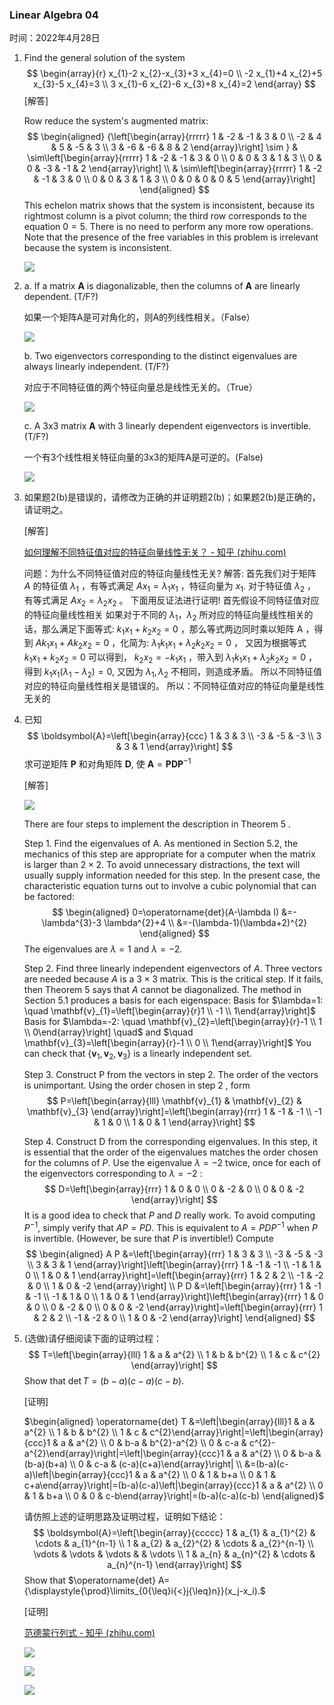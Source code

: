 ### Linear Algebra 04

时间：2022年4月28日

1. Find the general solution of the system
   $$
   \begin{array}{r}
   x_{1}-2 x_{2}-x_{3}+3 x_{4}=0 \\
   -2 x_{1}+4 x_{2}+5 x_{3}-5 x_{4}=3 \\
   3 x_{1}-6 x_{2}-6 x_{3}+8 x_{4}=2
   \end{array}
   $$
   [解答]

   Row reduce the system's augmented matrix:
   $$
   \begin{aligned}
   {\left[\begin{array}{rrrrr}
   1 & -2 & -1 & 3 & 0 \\
   -2 & 4 & 5 & -5 & 3 \\
   3 & -6 & -6 & 8 & 2
   \end{array}\right] \sim } & \sim\left[\begin{array}{rrrrr}
   1 & -2 & -1 & 3 & 0 \\
   0 & 0 & 3 & 1 & 3 \\
   0 & 0 & -3 & -1 & 2
   \end{array}\right] \\
   & \sim\left[\begin{array}{rrrrr}
   1 & -2 & -1 & 3 & 0 \\
   0 & 0 & 3 & 1 & 3 \\
   0 & 0 & 0 & 0 & 5
   \end{array}\right]
   \end{aligned}
   $$
   This echelon matrix shows that the system is inconsistent, because its rightmost column is a pivot column; the third row corresponds to the equation $0=5$. There is no need to perform any more row operations. Note that the presence of the free variables in this problem is irrelevant because the system is inconsistent.
   
   ![](img-1.jpg)
   
2. a. If a matrix **A** is diagonalizable, then the columns of **A** are linearly dependent. (T/F?)

   如果一个矩阵A是可对角化的，则A的列线性相关。（False）

   ![](img-2.jpg)

   b. Two eigenvectors corresponding to the distinct eigenvalues are always linearly independent. (T/F?)

   对应于不同特征值的两个特征向量总是线性无关的。（True）

   ![](img-3.jpg)

   c. A 3x3 matrix **A** with 3 linearly dependent eigenvectors is invertible. (T/F?)

   一个有3个线性相关特征向量的3x3的矩阵A是可逆的。(False)

   ![](img-4.jpg)

3. 如果题2(b)是错误的，请修改为正确的并证明题2(b)；如果题2(b)是正确的，请证明之。

   [解答]

   [如何理解不同特征值对应的特征向量线性无关？ - 知乎 (zhihu.com)](https://zhuanlan.zhihu.com/p/30454490)

   问题：为什么不同特征值对应的特征向量线性无关?
   解答: 首先我们对于矩阵 $A$ 的特征值 $\lambda_{1}$ ，有等式满足 $A x_{1}=\lambda_{1} x_{1}$ ，特征向量为 $x_{1}$.
   对于特征值 $\lambda_{2}$ ，有等式满足 $A x_{2}=\lambda_{2} x_{2}$ 。
   下面用反证法进行证明! 首先假设不同特征值对应的特征向量线性相关
   如果对于不同的 $\lambda_{1} ， \lambda_{2}$ 所对应的特征向量线性相关的话，那么满足下面等式:
   $k_{1} x_{1}+k_{2} x_{2}=0$ ，那么等式两边同时乘以矩阵 $\mathrm{A}$ ，得到 $A k_{1} x_{1}+A k_{2} x_{2}=0$ ，化简为:
   $\lambda_{1} k_{1} x_{1}+\lambda_{2} k_{2} x_{2}=0$ ， 又因为根据等式 $k_{1} x_{1}+k_{2} x_{2}=0$ 可以得到，
   $k_{2} x_{2}=-k_{1} x_{1}$ ，带入到 $\lambda_{1} k_{1} x_{1}+\lambda_{2} k_{2} x_{2}=0$ ，得到 $k_{1} x_{1}\left(\lambda_{1}-\lambda_{2}\right)=0$, 又因为 $\lambda_{1}, \lambda_{2}$ 不相同，则造成矛盾。
   所以不同特征值对应的特征向量线性相关是错误的。
   所以：不同特征值对应的特征向量是线性无关的

4. 已知
   $$
   \boldsymbol{A}=\left[\begin{array}{ccc}
   1 & 3 & 3 \\
   -3 & -5 & -3 \\
   3 & 3 & 1
   \end{array}\right]
   $$
      求可逆矩阵 $\boldsymbol{P}$ 和对角矩阵 $\boldsymbol{D}$, 使 $\boldsymbol{A}=\boldsymbol{P D} \boldsymbol{P}^{-1}$

   [解答]
   
   
   
   ![](img-5.jpg)
   
   
   
   There are four steps to implement the description in Theorem 5 .
   
   
   
   Step 1. Find the eigenvalues of A. As mentioned in Section $5.2$, the mechanics of this step are appropriate for a computer when the matrix is larger than $2 \times 2$. To avoid unnecessary distractions, the text will usually supply information needed for this step. In the present case, the characteristic equation turns out to involve a cubic polynomial that can be factored:
   $$
   \begin{aligned}
   0=\operatorname{det}(A-\lambda I) &=-\lambda^{3}-3 \lambda^{2}+4 \\
   &=-(\lambda-1)(\lambda+2)^{2}
   \end{aligned}
   $$
   The eigenvalues are $\lambda=1$ and $\lambda=-2$.
   
   
   
   Step 2. Find three linearly independent eigenvectors of $A$. Three vectors are needed because $A$ is a $3 \times 3$ matrix. This is the critical step. If it fails, then Theorem 5 says that $A$ cannot be diagonalized. The method in Section $5.1$ produces a basis for each eigenspace:
   Basis for $\lambda=1: \quad \mathbf{v}_{1}=\left[\begin{array}{r}1 \\ -1 \\ 1\end{array}\right]$
   Basis for $\lambda=-2: \quad \mathbf{v}_{2}=\left[\begin{array}{r}-1 \\ 1 \\ 0\end{array}\right] \quad$ and $\quad \mathbf{v}_{3}=\left[\begin{array}{r}-1 \\ 0 \\ 1\end{array}\right]$
   You can check that $\left\{\mathbf{v}_{1}, \mathbf{v}_{2}, \mathbf{v}_{3}\right\}$ is a linearly independent set.
   
   
   
   Step 3. Construct P from the vectors in step 2. The order of the vectors is unimportant. Using the order chosen in step 2 , form
   $$
   P=\left[\begin{array}{lll}
   \mathbf{v}_{1} & \mathbf{v}_{2} & \mathbf{v}_{3}
   \end{array}\right]=\left[\begin{array}{rrr}
   1 & -1 & -1 \\
   -1 & 1 & 0 \\
   1 & 0 & 1
   \end{array}\right]
   $$
   
   
   Step 4. Construct D from the corresponding eigenvalues. In this step, it is essential that the order of the eigenvalues matches the order chosen for the columns of $P$. Use the eigenvalue $\lambda=-2$ twice, once for each of the eigenvectors corresponding to $\lambda=-2$ :
   $$
   D=\left[\begin{array}{rrr}
   1 & 0 & 0 \\
   0 & -2 & 0 \\
   0 & 0 & -2
   \end{array}\right]
   $$
   It is a good idea to check that $P$ and $D$ really work. To avoid computing $P^{-1}$, simply verify that $A P=P D$. This is equivalent to $A=P D P^{-1}$ when $P$ is invertible. (However, be sure that $P$ is invertible!) Compute
   $$
   \begin{aligned}
   A P &=\left[\begin{array}{rrr}
   1 & 3 & 3 \\
   -3 & -5 & -3 \\
   3 & 3 & 1
   \end{array}\right]\left[\begin{array}{rrr}
   1 & -1 & -1 \\
   -1 & 1 & 0 \\
   1 & 0 & 1
   \end{array}\right]=\left[\begin{array}{rrr}
   1 & 2 & 2 \\
   -1 & -2 & 0 \\
   1 & 0 & -2
   \end{array}\right] \\
   P D &=\left[\begin{array}{rrr}
   1 & -1 & -1 \\
   -1 & 1 & 0 \\
   1 & 0 & 1
   \end{array}\right]\left[\begin{array}{rrr}
   1 & 0 & 0 \\
   0 & -2 & 0 \\
   0 & 0 & -2
   \end{array}\right]=\left[\begin{array}{rrr}
   1 & 2 & 2 \\
   -1 & -2 & 0 \\
   1 & 0 & -2
   \end{array}\right]
   \end{aligned}
   $$
   
   
2. (选做)请仔细阅读下面的证明过程：
   $$
   T=\left[\begin{array}{lll}
   1 & a & a^{2} \\
   1 & b & b^{2} \\
   1 & c & c^{2}
   \end{array}\right]
   $$
    Show that $\operatorname{det} T=(b-a)(c-a)(c-b)$.

   [证明]

      $\begin{aligned} \operatorname{det} T &=\left|\begin{array}{lll}1 & a & a^{2} \\ 1 & b & b^{2} \\ 1 & c & c^{2}\end{array}\right|=\left|\begin{array}{ccc}1 & a & a^{2} \\ 0 & b-a & b^{2}-a^{2} \\ 0 & c-a & c^{2}-a^{2}\end{array}\right|=\left|\begin{array}{ccc}1 & a & a^{2} \\ 0 & b-a & (b-a)(b+a) \\ 0 & c-a & (c-a)(c+a)\end{array}\right| \\ &=(b-a)(c-a)\left|\begin{array}{ccc}1 & a & a^{2} \\ 0 & 1 & b+a \\ 0 & 1 & c+a\end{array}\right|=(b-a)(c-a)\left|\begin{array}{ccc}1 & a & a^{2} \\ 0 & 1 & b+a \\ 0 & 0 & c-b\end{array}\right|=(b-a)(c-a)(c-b) \end{aligned}$

   请仿照上述的证明思路及证明过程，证明如下结论：
   $$
   \boldsymbol{A}=\left[\begin{array}{ccccc}
   1 & a_{1} & a_{1}^{2} & \cdots & a_{1}^{n-1} \\
   1 & a_{2} & a_{2}^{2} & \cdots & a_{2}^{n-1} \\
   \vdots & \vdots & \vdots & & \vdots \\
   1 & a_{n} & a_{n}^{2} & \cdots & a_{n}^{n-1}
   \end{array}\right]
   $$
   Show that $\operatorname{det} A={\displaystyle{\prod}\limits_{0{\leq}i{<}j{\leq}n}}(x_j-x_i).$

   [证明]

   [范德蒙行列式 - 知乎 (zhihu.com)](https://zhuanlan.zhihu.com/p/161300510)

   

   ![](image-5.jpg)

   ![](image-6.jpg)

   ![](image-7.jpg)